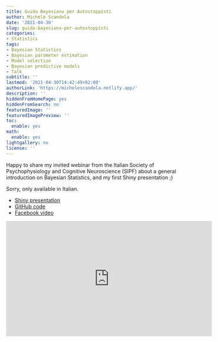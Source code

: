 ```yaml
---
title: Guida Bayesiana per Autostoppisti
author: Michele Scandola
date: '2021-04-30'
slug: guida-bayesiana-per-autostoppisti
categories:
- Statistics
tags:
- Bayesian Statistics
- Bayesian parameter estimation
- Model selection
- Bayesian predictive models
- Talk
subtitle: ''
lastmod: '2021-04-30T14:42:49+02:00'
authorLink: 'https://michelescandola.netlify.app/'
description: ''
hiddenFromHomePage: yes
hiddenFromSearch: no
featuredImage: ''
featuredImagePreview: ''
toc:
  enable: yes
math:
  enable: yes
lightgallery: no
license: ''
---
```


Happy to share my invited webinar
from the Italian Society of Psychophysiology and Cognitive Neuroscience (SIPF)
about a general introduction on
Bayesian Statistics, and my first
Shiny presentation ;)

Sorry, only available in Italian.

<!--more-->

* [Shiny presentation](https://michelescandola.shinyapps.io/2021_-_sipf_webinar_bayesian/)
* [GitHub code](https://github.com/michelescandola/BayesianGuide)
* [Facebook video](https://fb.watch/5bK3DDLuxB/)

<iframe src="https://www.facebook.com/plugins/video.php?height=314&href=https%3A%2F%2Fwww.facebook.com%2FSIPFNC%2Fvideos%2F774377016429276%2F&show_text=false&width=560" width="560" height="314" style="border:none;overflow:hidden" scrolling="no" frameborder="0" allowfullscreen="true" allow="autoplay; clipboard-write; encrypted-media; picture-in-picture; web-share" allowFullScreen="true"></iframe>